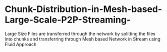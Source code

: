 # Chunk-Distribution-in-Mesh-based-Large-Scale-P2P-Streaming-
Large Size Files are transferred through the network by splitting the files into chunks and transferring through Mesh based Network in Stream using Fluid Approach
